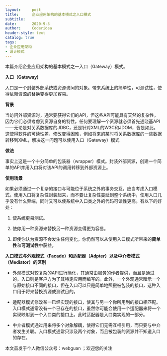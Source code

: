 ```yaml
---
layout:     post
title:      企业应用架构的基本模式之入口模式
subtitle:   
date:       2020-9-3
author:     Coderidea
header-style: text
catalog: true
tags:
- 企业应用架构
- 设计模式
--- 
```

<p>本篇介绍企业应用架构的基本模式之一入口（Gateway）模式。</p>

<p><strong>入口（Gateway)</strong></p>

<p>入口是一个封装外部系统或资源访问的对象。带来系统上的简单性，可测试性，使得依赖资源的替换变得更加容易。</p>

<p><strong>背景</strong></p>

<p>当访问外部资源时，通常要获得它们的API，但这些API可能具有天然的复杂性，因为它们必须考虑到资源自身的特性。任何要理解一个资源就必须首先通晓基API——无论是对关系数据库的JDBC，还是针对XML的W3C和JDOM，皆是如此。这使得软件的可读性差，修改变得困难，例如将来的某时将关系数据库的一些数据转移到XML，解决这一问题可以使用入口（Gateway）模式</p>

<p><strong>做法</strong></p>

<p>事实上这是一个十分简单的包装器（wrapper）模式。封装外部资源，创建一个简单的API并用入口将对该API的调用转移到外部资源上。</p>

<p><strong>使用场景</strong></p>

<p>如果必须通过一个复杂的接口与可能位于系统之外的事务交互，应当考虑入口模式。使用入口将复杂性封装起来，而不要让复杂性蔓延到整个系统中，使用入口几乎没有什么弊端，同时又可以使系统中入口类之外的代码可读性更高。有以下的好处：</p>

<ol><li>
	<p>使系统更易测试。</p>
	</li>
	<li>
	<p>使你用一种资源来替换另一种资源变得更为容易。</p>
	</li>
	<li>
	<p>即使你认为资源不会发生任何变化，你仍然可以从使用入口模式所带来的<strong>简单性</strong>和<strong>可测试性</strong>中获益。</p>
	</li>
</ol><p><strong>入口模式与外观模式（Facade）和适配器（Adpter）以及中介者模式（Mediator）的区别</strong></p>

<ul><li>
	<p>外观模式对较复杂的API进行简化，其通常由服务的作者提供，而且是通过的。入口则是客户方为了其特定应用而编写的。此外，一个外观通常暗示一个与原始接口不同的接口，但在入口可以只是简单地照搬被包装的接口，这种入口用于将来替换资源或测试目的。</p>
	</li>
	<li>
	<p>适配器模式修改某一已经实现的接口，使其与另一个你所用到的接口相匹配。入口模式通常没有一个已存在的接口，虽然你可能会使用一个适配器来将一个实现映射到一个入口类的接口上。此时适配器是入口类实现的一部分。</p>
	</li>
	<li>
	<p>中介者模式通过用来将多个对象解耦，使得它们无需互相引用，而只要与中介者发生关联。入口模式通常只涉及两个对象，而且被包装的资源并不知道入口的存在。</p>
	</li>
</ul><p>本文首发于个人微信公众号：webguan ；欢迎您的关注</p>

<p><img alt="" class="has" src="https://img-blog.csdn.net/20180825235533667?watermark/2/text/aHR0cHM6Ly9ibG9nLmNzZG4ubmV0L3RpYW55YXhpYW5n/font/5a6L5L2T/fontsize/400/fill/I0JBQkFCMA==/dissolve/70" /></p>
